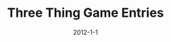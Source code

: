 ---
layout: portfolio-post
title: "Three Thing Game Entries"
date: 2012-1-1
tags: 
    - C#
    - XNA
    - Windows Phone 7

type: game

include: false

images:
    - "../../assets/images/place.png"

description: "A collection of 24hr game jam entries made with a team."
---